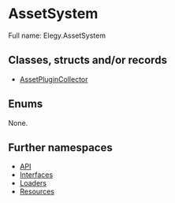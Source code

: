 ﻿
# AssetSystem

Full name: Elegy.AssetSystem

## Classes, structs and/or records

* [AssetPluginCollector](AssetPluginCollector.md)

## Enums

None.

## Further namespaces

* [API](API/index.md)
* [Interfaces](Interfaces/index.md)
* [Loaders](Loaders/index.md)
* [Resources](Resources/index.md)

